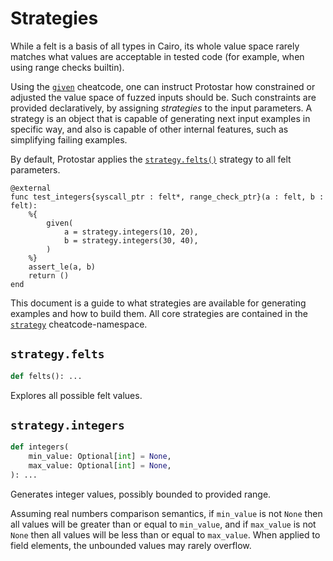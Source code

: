 # Strategies

While a felt is a basis of all types in Cairo, its whole value space rarely matches what values are
acceptable in tested code (for example, when using range checks builtin).

Using the [`given`](../02-cheatcodes/given.md) cheatcode,
one can instruct Protostar how constrained or adjusted the value space of fuzzed inputs should be.
Such constraints are provided declaratively, by assigning _strategies_ to the input parameters.
A strategy is an object that is capable of generating next input examples in specific way,
and also is capable of other internal features, such as simplifying failing examples.

By default, Protostar applies the [`strategy.felts()`](#strategyfelts) strategy to all felt
parameters.

```cairo title="Example"
@external
func test_integers{syscall_ptr : felt*, range_check_ptr}(a : felt, b : felt):
    %{
        given(
            a = strategy.integers(10, 20),
            b = strategy.integers(30, 40),
        )
    %}
    assert_le(a, b)
    return ()
end
```

This document is a guide to what strategies are available for generating examples and how to build
them.
All core strategies are contained in the [`strategy`](../02-cheatcodes/strategy.md)
cheatcode-namespace.

## `strategy.felts`

```python
def felts(): ...
```

Explores all possible felt values.

## `strategy.integers`

```python
def integers(
    min_value: Optional[int] = None,
    max_value: Optional[int] = None,
): ...
```

Generates integer values, possibly bounded to provided range.

Assuming real numbers comparison semantics,
if `min_value` is not `None` then all values will be greater than or equal to `min_value`,
and if `max_value` is not `None` then all values will be less than or equal to `max_value`.
When applied to field elements, the unbounded values may rarely overflow. 
